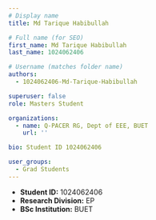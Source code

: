 ```yaml
---
# Display name
title: Md Tarique Habibullah

# Full name (for SEO)
first_name: Md Tarique Habibullah
last_name: 1024062406

# Username (matches folder name)
authors:
  - 1024062406-Md-Tarique-Habibullah

superuser: false
role: Masters Student

organizations:
  - name: Q-PACER RG, Dept of EEE, BUET
    url: ''

bio: Student ID 1024062406

user_groups:
  - Grad Students
---
```


* **Student ID:** 1024062406
* **Research Division:** EP
* **BSc Institution:** BUET
